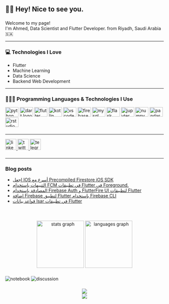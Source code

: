 <h2 align="left">🙋‍♂️ Hey! Nice to see you.</h2>

###

<p align="left">Welcome to my page!<br>I'm Ahmed, Data Scientist and Flutter Developer.  from  Riyadh, Saudi Arabia 🇸🇦</p>

---

### 💻 Technologies I Love
- Flutter
- Machine Learning
- Data Science
- Backend Web Development

---  
### 👨🏻‍💻 Programming Languages & Technologies I Use

<div align="left">
  <img src="https://cdn.jsdelivr.net/gh/devicons/devicon/icons/python/python-original.svg" height="30" width="42" alt="python logo"  />
  <img src="https://cdn.jsdelivr.net/gh/devicons/devicon/icons/dart/dart-original.svg" height="30" width="42" alt="dart logo"  />
  <img src="https://cdn.jsdelivr.net/gh/devicons/devicon/icons/flutter/flutter-original.svg" height="30" width="42" alt="flutter logo"  />
  <img src="https://cdn.jsdelivr.net/gh/devicons/devicon/icons/kotlin/kotlin-original.svg" height="30" width="42" alt="kotlin logo"  />
  <img src="https://cdn.jsdelivr.net/gh/devicons/devicon/icons/vscode/vscode-original.svg" height="30" width="42" alt="vscode logo"  />
  <img src="https://cdn.jsdelivr.net/gh/devicons/devicon/icons/firebase/firebase-plain.svg" height="30" width="42" alt="firebase logo"  />
  <img src="https://cdn.jsdelivr.net/gh/devicons/devicon/icons/mysql/mysql-original.svg" height="30" width="42" alt="mysql logo"  />
  <img src="https://cdn.jsdelivr.net/gh/devicons/devicon/icons/flask/flask-original.svg" height="30" width="42" alt="flask logo"  />
  <img src="https://cdn.jsdelivr.net/gh/devicons/devicon/icons/jupyter/jupyter-original.svg" height="30" width="42" alt="jupyter logo"  />
  <img src="https://cdn.jsdelivr.net/gh/devicons/devicon/icons/numpy/numpy-original.svg" height="30" width="42" alt="numpy logo"  />
  <img src="https://cdn.jsdelivr.net/gh/devicons/devicon/icons/pandas/pandas-original.svg" height="30" width="42" alt="pandas logo"  />
  <img src="https://cdn.jsdelivr.net/gh/devicons/devicon/icons/rstudio/rstudio-original.svg" height="30" width="42" alt="rstudio logo"  />
</div>

###
---
<div align="left">
  <a href="https://www.linkedin.com/in/aljoaid/" target="_blank">
    <img src="https://img.shields.io/static/v1?message=LinkedIn&logo=linkedin&label=&color=0077B5&logoColor=white&labelColor=&style=for-the-badge" height="35" alt="linkedin logo"  />
  </a>
  <a href="https://twitter.com/_A7med_S" target="_blank">
    <img src="https://img.shields.io/static/v1?message=Twitter&logo=twitter&label=&color=1DA1F2&logoColor=white&labelColor=&style=for-the-badge" height="35" alt="twitter logo"  />
  </a>
  <a href="@aljo3aid" target="_blank">
    <img src="https://img.shields.io/static/v1?message=Telegram&logo=telegram&label=&color=2CA5E0&logoColor=white&labelColor=&style=for-the-badge" height="35" alt="telegram logo"  />
  </a>
</div>

###
---
### Blog posts
<!-- BLOG-POST-LIST:START -->
- [إجعل IOS أسرع مع Precompiled Firestore iOS SDK](https://aljo3aid.com/precompiled-firestore-ios-sdk/)
- [التنبيهات بإستخدام FCM في تطبيقات Flutter في Foreground.](https://aljo3aid.com/firebace-fcm-foreground/)
- [المصادقة بإستخدام Firebase Auth و FlutterFire UI لتطبيقات Flutter](https://aljo3aid.com/flutterfire-ui/)
- [إضافة Firebase لتطبيق Flutter بإستخدام Firebase CLI](https://aljo3aid.com/firebase-cli/)
- [قواعد بيانات Isar في تطبيقات Flutter](https://aljo3aid.com/isar-flutter-database/)
<!-- BLOG-POST-LIST:END -->

<br clear="both">


###

<div align="center">
  <img src="https://github-readme-stats.vercel.app/api?hide_title=false&hide_rank=false&show_icons=true&include_all_commits=true&count_private=true&disable_animations=false&theme=dracula&locale=en&hide_border=false&username=ahmedoid" height="150" alt="stats graph"  />
  <img src="https://github-readme-stats.vercel.app/api/top-langs?locale=en&hide_title=false&layout=compact&card_width=320&langs_count=5&theme=dracula&hide_border=false&username=ahmedoid" height="150" alt="languages graph"  />
</div>

###   

<!-- ![competition](https://road-to-kaggle-grandmaster.vercel.app/api/badges/subinium/competition) -->
<!-- ![dataset](https://road-to-kaggle-grandmaster.vercel.app/api/badges/ahmedaljuaid/dataset) -->
![notebook](https://road-to-kaggle-grandmaster.vercel.app/api/badges/ahmedaljuaid/notebook)
![discussion](https://road-to-kaggle-grandmaster.vercel.app/api/badges/ahmedaljuaid/discussion)

###


<div align="center">
  <img src="https://raw.githubusercontent.com/ahmedoid/ahmedoid/bf61792c7b84e87ee7912afdfb23d595c0274e75/snake.svg"  />
</div>


<div align="center">
  <img src="https://profile-counter.glitch.me/ahmedoid/count.svg?"  />
</div>

###
